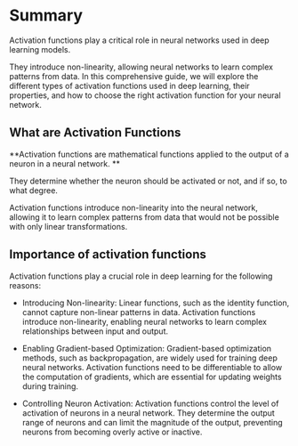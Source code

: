 # Summary

Activation functions play a critical role in neural networks used in deep learning models. 

They introduce non-linearity, allowing neural networks to learn complex patterns from data. In this comprehensive guide, we will explore the different types of activation functions used in deep learning, their properties, and how to choose the right activation function for your neural network.

## What are Activation Functions

**Activation functions are mathematical functions applied to the output of a neuron in a neural network. **

They determine whether the neuron should be activated or not, and if so, to what degree. 

Activation functions introduce non-linearity into the neural network, allowing it to learn complex patterns from data that would not be possible with only linear transformations.

## Importance of activation functions

Activation functions play a crucial role in deep learning for the following reasons:

- Introducing Non-linearity: Linear functions, such as the identity function, cannot capture non-linear patterns in data. Activation functions introduce non-linearity, enabling neural networks to learn complex relationships between input and output.

- Enabling Gradient-based Optimization: Gradient-based optimization methods, such as backpropagation, are widely used for training deep neural networks. Activation functions need to be differentiable to allow the computation of gradients, which are essential for updating weights during training.

- Controlling Neuron Activation: Activation functions control the level of activation of neurons in a neural network. They determine the output range of neurons and can limit the magnitude of the output, preventing neurons from becoming overly active or inactive.